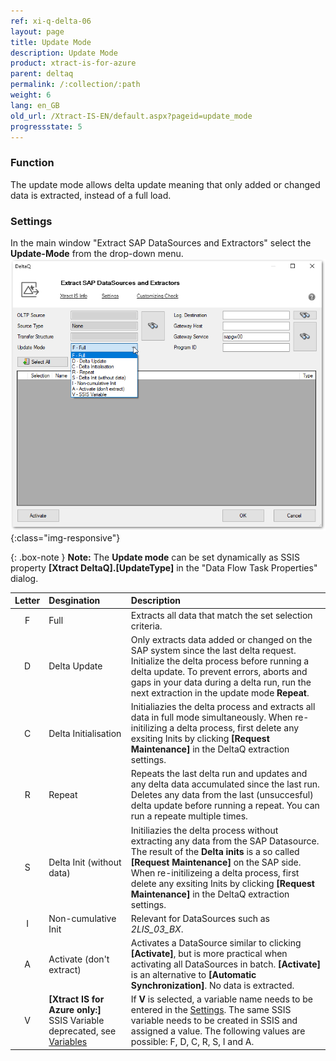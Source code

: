 ```yaml
---
ref: xi-q-delta-06
layout: page
title: Update Mode
description: Update Mode
product: xtract-is-for-azure
parent: deltaq
permalink: /:collection/:path
weight: 6
lang: en_GB
old_url: /Xtract-IS-EN/default.aspx?pageid=update_mode
progressstate: 5
---
```


### Function
The update mode allows delta update meaning that only added or changed data is extracted, instead of a full load.

### Settings

In the main window "Extract SAP DataSources and Extractors" select the **Update-Mode** from the drop-down menu.
![Update-Mode2](/img/content/deltaq-extraction-seetings.png ){:class="img-responsive"}

{: .box-note } 
**Note:** The **Update mode** can be set dynamically as SSIS property **[Xtract DeltaQ].[UpdateType]** in the "Data Flow Task Properties" dialog.


| Letter |  Desgination   | Description |
| :------: |:--- | :--- |
| F | Full  | Extracts all data that match the set selection criteria.|
| D | Delta Update | Only extracts data added or changed on the SAP system since the last delta request. Initialize the delta process before running a delta update. To prevent errors, aborts and gaps in your data during a delta run, run the next extraction in the update mode **Repeat**. |
| C | Delta Initialisation | Initialiazies the delta process and extracts all data in full mode simultaneously. When re-initilizing a delta process, first delete any exsiting Inits by clicking **[Request Maintenance]** in the DeltaQ extraction settings.|
| R | Repeat  | Repeats the last delta run and updates and any delta data accumulated since the last run. Deletes any data from the last (unsuccesful) delta update before running a repeat. You can run a repeate multiple times.|
| S | Delta Init (without data)   | Initiliazies the delta process without extracting any data from the SAP Datasource. The result of the **Delta inits** is a so called **[Request Maintenance]** on the SAP side. When re-initilizeing a delta process, first delete any exsiting Inits by clicking **[Request Maintenance]** in the DeltaQ extraction settings.|
| I | Non-cumulative Init    |  Relevant for DataSources such as *2LIS_03_BX*.  |
| A | Activate (don't extract)  | Activates a DataSource similar to clicking **[Activate]**, but is more practical when activating all DataSources in batch. **[Activate]** is an alternative to **[Automatic Synchronization]**.  No data is extracted. |
| V | **[Xtract IS for Azure only:]** SSIS Variable deprecated, see [Variables](../bw-cube/variables)|  If **V** is selected, a variable name needs to be entered in the [Settings](./settings). The same SSIS variable needs to be created in SSIS and assigned a value. The following values are possible: F, D, C, R, S, I and A. |



